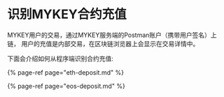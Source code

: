 # 识别MYKEY合约充值

MYKEY用户的交易，通过MYKEY服务端的Postman账户（携带用户签名）上链， 用户的充值是内部交易，在区块链浏览器上会显示在交易详情中。

下面会介绍如何从程序端识别合约充值:

{% page-ref page="eth-deposit.md" %}

{% page-ref page="eos-deposit.md" %}



